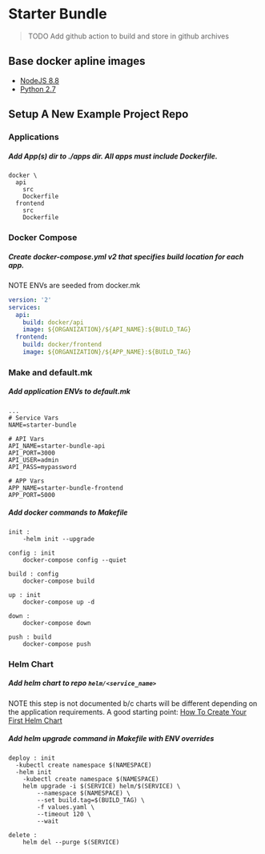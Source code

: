 # Starter Bundle

> TODO
> Add github action to build and store in github archives

## Base docker apline images
* [NodeJS 8.8](https://github.com/nodejs/docker-node/blob/master/8.8/alpine/Dockerfile)
* [Python 2.7](https://github.com/docker-library/python/blob/master/2.7/alpine3.4/Dockerfile)

## Setup A New Example Project Repo

### Applications

##### Add App(s) dir to ./apps dir. All apps must include Dockerfile.

```
docker \
  api
    src
    Dockerfile
  frontend
    src
    Dockerfile
```

### Docker Compose

##### Create docker-compose.yml v2 that specifies build location for each app.

NOTE ENVs are seeded from docker.mk

```yml
version: '2'
services:
  api:
    build: docker/api
    image: ${ORGANIZATION}/${API_NAME}:${BUILD_TAG}
  frontend:
    build: docker/frontend
    image: ${ORGANIZATION}/${APP_NAME}:${BUILD_TAG}
```

### Make and default.mk

##### Add application ENVs to default.mk

```
...
# Service Vars
NAME=starter-bundle

# API Vars
API_NAME=starter-bundle-api
API_PORT=3000
API_USER=admin
API_PASS=mypassword

# APP Vars
APP_NAME=starter-bundle-frontend
APP_PORT=5000
```

##### Add docker commands to Makefile

```
init :
	-helm init --upgrade

config : init
	docker-compose config --quiet

build : config
	docker-compose build

up : init
	docker-compose up -d

down :
	docker-compose down

push : build
	docker-compose push
```

### Helm Chart

##### Add helm chart to repo `helm/<service_name>`

NOTE this step is not documented b/c charts will be different depending on the application requirements. A good starting point: [How To Create Your First Helm Chart](https://docs.bitnami.com/kubernetes/how-to/create-your-first-helm-chart/)

##### Add helm upgrade command in Makefile with ENV overrides


```
deploy : init
  -kubectl create namespace $(NAMESPACE)
  -helm init
	-kubectl create namespace $(NAMESPACE)
	helm upgrade -i $(SERVICE) helm/$(SERVICE) \
		--namespace $(NAMESPACE) \
		--set build.tag=$(BUILD_TAG) \
		-f values.yaml \
		--timeout 120 \
		--wait

delete :
	helm del --purge $(SERVICE)
```
